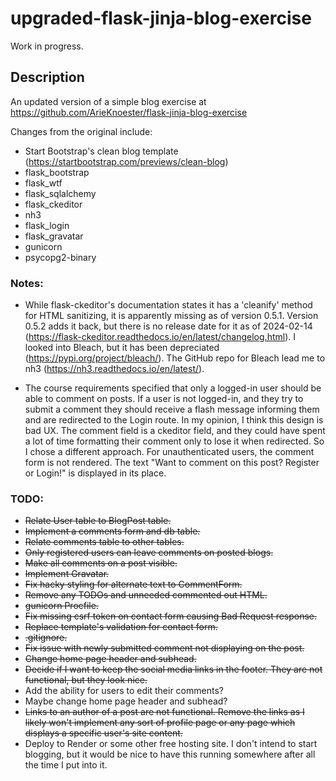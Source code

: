 # upgraded-flask-jinja-blog-exercise

Work in progress.

## Description

An updated version of a simple blog exercise at https://github.com/ArieKnoester/flask-jinja-blog-exercise


Changes from the original include:
- Start Bootstrap's clean blog template (https://startbootstrap.com/previews/clean-blog)
- flask_bootstrap
- flask_wtf
- flask_sqlalchemy
- flask_ckeditor
- nh3
- flask_login
- flask_gravatar
- gunicorn
- psycopg2-binary

### Notes:
- While flask-ckeditor's documentation states it has a 'cleanify' method for HTML sanitizing, it is 
apparently missing as of version 0.5.1. Version 0.5.2 adds it back, but there is no release date for it
as of 2024-02-14 (https://flask-ckeditor.readthedocs.io/en/latest/changelog.html). I looked into Bleach, 
but it has been depreciated (https://pypi.org/project/bleach/). The GitHub repo for Bleach lead me to 
nh3 (https://nh3.readthedocs.io/en/latest/).

- The course requirements specified that only a logged-in user should be able to comment on posts. If 
a user is not logged-in, and they try to submit a comment they should receive a flash message informing 
them and are redirected to the Login route. In my opinion, I think this design is bad UX. The comment 
field is a ckeditor field, and they could have spent a lot of time formatting their comment only to lose
it when redirected. So I chose a different approach. For unauthenticated users, the comment form is not 
rendered. The text "Want to comment on this post? Register or Login!" is displayed in its place.
  
### TODO:
- ~~Relate User table to BlogPost table.~~
- ~~Implement a comments form and db table.~~
- ~~Relate comments table to other tables.~~
- ~~Only registered users can leave comments on posted blogs.~~
- ~~Make all comments on a post visible.~~
- ~~Implement Gravatar.~~
- ~~Fix hacky styling for alternate text to CommentForm.~~
- ~~Remove any TODOs and unneeded commented out HTML.~~
- ~~gunicorn Procfile.~~
- ~~Fix missing csrf token on contact form causing Bad Request response.~~
- ~~Replace template's validation for contact form.~~
- ~~.gitignore.~~
- ~~Fix issue with newly submitted comment not displaying on the post.~~
- ~~Change home page header and subhead.~~
- ~~Decide if I want to keep the social media links in the footer. They are not functional, but they look
nice.~~
- Add the ability for users to edit their comments?
- Maybe change home page header and subhead?
- ~~Links to an author of a post are not functional. Remove the links as I likely won't implement any
sort of profile page or any page which displays a specific user's site content.~~
- Deploy to Render or some other free hosting site. I don't intend to start blogging, but it would be
nice to have this running somewhere after all the time I put into it.